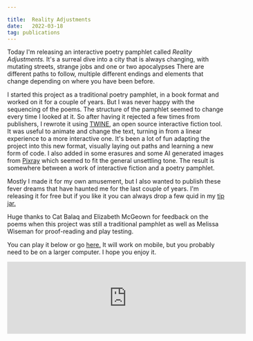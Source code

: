```yaml
---

title:  Reality Adjustments
date:   2022-03-18
tag: publications
---
```


Today I'm releasing an interactive poetry pamphlet called *Reality Adjustments.* It's a surreal dive into a city that is always changing, with mutating streets, strange jobs and one or two apocalypses There are different paths to follow, multiple different endings and elements that change depending on where you have been before.

I started this project as a traditional poetry pamphlet, in a book format and worked on it for a couple of years. But I was never happy with the sequencing of the poems. The structure of the pamphlet seemed to change every time I looked at it. So after having it rejected a few times from publishers, I rewrote it using [TWINE](https://twinery.org/), an open source interactive fiction tool. It was useful to animate and change the text, turning in from a linear experience to a more interactive one. It's been a lot of fun adapting the project into this new format, visually laying out paths and learning a new form of code. I also added in some erasures and some AI generated images from [Pixray](https://pixray.gob.io/text2image/) which seemed to fit the general unsettling tone. The result is somewhere between a work of interactive fiction and a poetry pamphlet.

Mostly I made it for my own amusement, but I also wanted to publish these fever dreams that have haunted me for the last couple of years. I'm releasing it for free but if you like it you can always drop a few quid in my [tip jar.](https://ko-fi.com/davidralphlewis) 

Huge thanks to Cat Balaq and Elizabeth McGeown for feedback on the poems when this project was still a traditional pamphlet as well as Melissa Wiseman for proof-reading and play testing. 

You can play it below or go [here.](https://davidralphlewis.itch.io/reality-adjustments) It will work on mobile, but you probably need to be on a larger computer. I hope you enjoy it. 

<iframe src="https://itch.io/embed/1444945?bg_color=e1d9c2&amp;link_color=ed4b32&amp;border_color=ed4b32" width="552" height="167" frameborder="0"><a href="https://davidralphlewis.itch.io/reality-adjustments">Reality Adjustments by David Ralph Lewis</a></iframe>


